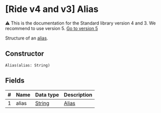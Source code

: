 # [Ride v4 and v3] Alias

:warning: This is the documentation for the Standard library version 4 and 3. We recommend to use version 5. [Go to version 5](/en/ride/structures/common-structures/alias)

Structure of an [alias](/en/blockchain/account/alias).

## Constructor

``` ride
Alias(alias: String)
```

## Fields

| # | Name | Data type | Description |
| :--- | :--- | :--- | :--- |
| 1 | alias | [String](/en/ride/v4/data-types/string) | [Alias](/en/blockchain/account/alias) |

